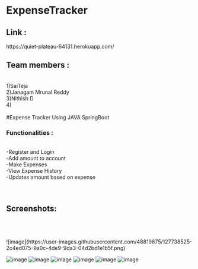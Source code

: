 # ExpenseTracker


<h2> Link : </h2> <p>https://quiet-plateau-64131.herokuapp.com/ </p>
<h2>Team members :</h2><br>
1)SaiTeja<br>
2)Janagam Mrunal Reddy<br>
3)Nithish D<br>
4)<br>
<br>
#Expense Tracker Using JAVA SpringBoot 

<h3>Functionalities :</h3><br>
-Register and Login<br>
-Add amount to account <br>
-Make Expenses<br>
-View Expense History<br>
-Updates amount based on expense<br>
<br>
<br>
<h2>Screenshots:</h2><br><br>
<br>
![image](https://user-images.githubusercontent.com/48819675/127738525-2c4ed075-9a0c-4de9-9da3-04d2bd1e1b5f.png)

![image](https://user-images.githubusercontent.com/48819675/127691262-445f7331-758a-4f68-9e2b-d5f17144c48e.png)
![image](https://user-images.githubusercontent.com/48819675/127691290-243454a8-8e33-43e6-8152-aafd83a8f96e.png)
![image](https://user-images.githubusercontent.com/48819675/127691319-d23eeb13-8914-42d7-88b0-ff0da8570c0e.png)
![image](https://user-images.githubusercontent.com/48819675/127691358-5bc8fbe5-d1fe-4e2d-8854-63ca0de8ea1b.png)
![image](https://user-images.githubusercontent.com/48819675/127691407-4bd5b2f1-f59f-4cc6-b2e7-6668441928ef.png)
![image](https://user-images.githubusercontent.com/48819675/127691422-6b6d940c-6117-4f9f-8358-53556782ff66.png)
